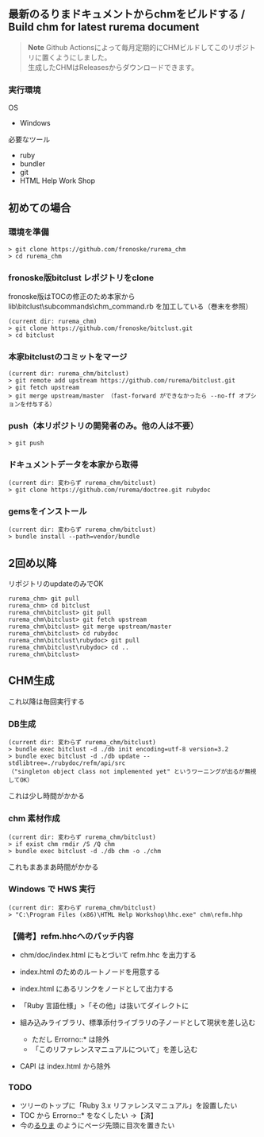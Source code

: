 ## 最新のるりまドキュメントからchmをビルドする / Build chm for latest rurema document

> **Note**
> Github Actionsによって毎月定期的にCHMビルドしてこのリポジトリに置くようにしました。\
> 生成したCHMはReleasesからダウンロードできます。 

### 実行環境
OS
- Windows

必要なツール
- ruby
- bundler
- git
- HTML Help Work Shop

## 初めての場合

### 環境を準備
```
> git clone https://github.com/fronoske/rurema_chm
> cd rurema_chm
```

### fronoske版bitclust レポジトリをclone
fronoske版はTOCの修正のため本家から lib\bitclust\subcommands\chm_command.rb を加工している（巻末を参照）

```
(current dir: rurema_chm)
> git clone https://github.com/fronoske/bitclust.git
> cd bitclust
```

### 本家bitclustのコミットをマージ
```
(current dir: rurema_chm/bitclust)
> git remote add upstream https://github.com/rurema/bitclust.git
> git fetch upstream
> git merge upstream/master （fast-forward ができなかったら --no-ff オプションを付与する）
```

### push（本リポジトリの開発者のみ。他の人は不要）
```
> git push
```

### ドキュメントデータを本家から取得
```
(current dir: 変わらず rurema_chm/bitclust)
> git clone https://github.com/rurema/doctree.git rubydoc
```

### gemsをインストール
```
(current dir: 変わらず rurema_chm/bitclust)
> bundle install --path=vendor/bundle
```

## 2回め以降
リポジトリのupdateのみでOK
```
rurema_chm> git pull
rurema_chm> cd bitclust
rurema_chm\bitclust> git pull
rurema_chm\bitclust> git fetch upstream
rurema_chm\bitclust> git merge upstream/master
rurema_chm\bitclust> cd rubydoc
rurema_chm\bitclust\rubydoc> git pull
rurema_chm\bitclust\rubydoc> cd ..
rurema_chm\bitclust>
```

## CHM生成
これ以降は毎回実行する

### DB生成
```
(current dir: 変わらず rurema_chm/bitclust)
> bundle exec bitclust -d ./db init encoding=utf-8 version=3.2
> bundle exec bitclust -d ./db update --stdlibtree=./rubydoc/refm/api/src
（"singleton object class not implemented yet" というワーニングが出るが無視してOK）
```
これは少し時間がかかる

### chm 素材作成
```
(current dir: 変わらず rurema_chm/bitclust)
> if exist chm rmdir /S /Q chm
> bundle exec bitclust -d ./db chm -o ./chm
```
これもまあまあ時間がかかる

### Windows で HWS 実行
```
(current dir: 変わらず rurema_chm/bitclust)
> "C:\Program Files (x86)\HTML Help Workshop\hhc.exe" chm\refm.hhp
```

### 【備考】refm.hhcへのパッチ内容
- chm/doc/index.html にもとづいて refm.hhc を出力する

- index.html のためのルートノードを用意する
- index.html にあるリンクをノードとして出力する
- 「Ruby 言語仕様」>「その他」は抜いてダイレクトに
- 組み込みライブラリ、標準添付ライブラリの子ノードとして現状を差し込む
  - ただし Errorno::* は除外
  - 「このリファレンスマニュアルについて」を差し込む
- CAPI は index.html から除外

### TODO
- ツリーのトップに「Ruby 3.x リファレンスマニュアル」を設置したい
- TOC から Errorno::* をなくしたい →【済】
- 今の[るりま](https://docs.ruby-lang.org/ja/latest/class/Array.html) のようにページ先頭に目次を置きたい
